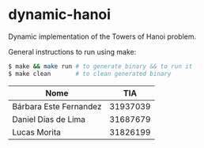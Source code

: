 # dynamic-hanoi
Dynamic implementation of the Towers of Hanoi problem.

General instructions to run using make:

```bash
$ make && make run # to generate binary && to run it
$ make clean       # to clean generated binary
```

| Nome | TIA |
| ------------- | ------------- |
| Bárbara Este Fernandez  |  31937039  |
|  Daniel Dias de Lima   |  31687679  |
|  Lucas Morita    | 31826199  |
